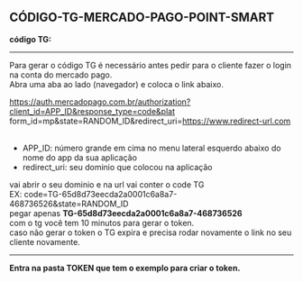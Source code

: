 ## CÓDIGO-TG-MERCADO-PAGO-POINT-SMART

<b>código TG:</b><br><hr>

Para gerar o código TG é necessário antes pedir para o cliente fazer o login na conta do mercado pago.<br>
Abra uma aba ao lado (navegador) e coloca o link abaixo.<br>

https://auth.mercadopago.com.br/authorization?client_id=APP_ID&response_type=code&plat
form_id=mp&state=RANDOM_ID&redirect_uri=https://www.redirect-url.com <br><br>

- APP_ID: número grande em cima no menu lateral esquerdo abaixo do nome do app da sua aplicação<br>
- redirect_uri: seu dominio que colocou na aplicação<br>

vai abrir o seu dominio e na url vai conter o code TG<br>
EX: code=TG-65d8d73eecda2a0001c6a8a7-468736526&state=RANDOM_ID<br>
pegar apenas <b>TG-65d8d73eecda2a0001c6a8a7-468736526</b><br>
com o tg você tem 10 minutos para gerar o token.<br>
caso não gerar o token o TG expira e precisa rodar novamente o link no seu cliente novamente.<hr>
<b>Entra na pasta TOKEN que tem o exemplo para criar o token.</b>
